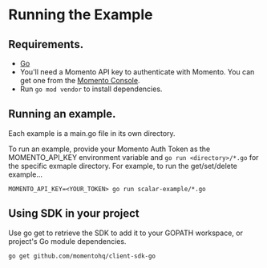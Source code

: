 # Running the Example

## Requirements.

- [Go](https://go.dev/dl/)
- You'll need a Momento API key to authenticate with Momento. You can get one from the [Momento Console](https://console.gomomento.com/caches).
- Run `go mod vendor` to install dependencies.

## Running an example.

Each example is a main.go file in its own directory.

To run an example, provide your Momento Auth Token as the MOMENTO_API_KEY environment variable and `go run <directory>/*.go` for the specific exmaple directory. For example, to run the get/set/delete example...

```
MOMENTO_API_KEY=<YOUR_TOKEN> go run scalar-example/*.go
```

## Using SDK in your project

Use go get to retrieve the SDK to add it to your GOPATH workspace, or project's Go module dependencies.

```bash
go get github.com/momentohq/client-sdk-go
```
